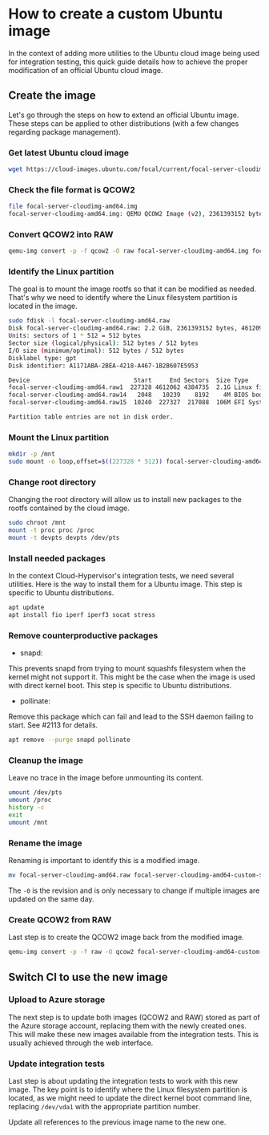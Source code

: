 # How to create a custom Ubuntu image

In the context of adding more utilities to the Ubuntu cloud image being used
for integration testing, this quick guide details how to achieve the proper
modification of an official Ubuntu cloud image.

## Create the image

Let's go through the steps on how to extend an official Ubuntu image. These
steps can be applied to other distributions (with a few changes regarding
package management).

### Get latest Ubuntu cloud image

```bash
wget https://cloud-images.ubuntu.com/focal/current/focal-server-cloudimg-amd64.img
```

### Check the file format is QCOW2

```bash
file focal-server-cloudimg-amd64.img
focal-server-cloudimg-amd64.img: QEMU QCOW2 Image (v2), 2361393152 bytes
```

### Convert QCOW2 into RAW

```bash
qemu-img convert -p -f qcow2 -O raw focal-server-cloudimg-amd64.img focal-server-cloudimg-amd64.raw
```

### Identify the Linux partition

The goal is to mount the image rootfs so that it can be modified as needed.
That's why we need to identify where the Linux filesystem partition is located
in the image.

```bash
sudo fdisk -l focal-server-cloudimg-amd64.raw
Disk focal-server-cloudimg-amd64.raw: 2.2 GiB, 2361393152 bytes, 4612096 sectors
Units: sectors of 1 * 512 = 512 bytes
Sector size (logical/physical): 512 bytes / 512 bytes
I/O size (minimum/optimal): 512 bytes / 512 bytes
Disklabel type: gpt
Disk identifier: A1171ABA-2BEA-4218-A467-1B2B607E5953

Device                             Start     End Sectors  Size Type
focal-server-cloudimg-amd64.raw1  227328 4612062 4384735  2.1G Linux filesystem
focal-server-cloudimg-amd64.raw14   2048   10239    8192    4M BIOS boot
focal-server-cloudimg-amd64.raw15  10240  227327  217088  106M EFI System

Partition table entries are not in disk order.
```

### Mount the Linux partition

```bash
mkdir -p /mnt
sudo mount -o loop,offset=$((227328 * 512)) focal-server-cloudimg-amd64.raw /mnt
```

### Change root directory

Changing the root directory will allow us to install new packages to the rootfs
contained by the cloud image.

```bash
sudo chroot /mnt
mount -t proc proc /proc
mount -t devpts devpts /dev/pts
```

### Install needed packages

In the context Cloud-Hypervisor's integration tests, we need several utilities.
Here is the way to install them for a Ubuntu image. This step is specific to
Ubuntu distributions.

```bash
apt update
apt install fio iperf iperf3 socat stress
```

### Remove counterproductive packages

* snapd:

This prevents snapd from trying to mount squashfs filesystem when the kernel
might not support it. This might be the case when the image is used with direct
kernel boot. This step is specific to Ubuntu distributions.

* pollinate:

Remove this package which can fail and lead to the SSH daemon failing to start.
See #2113 for details.

```bash
apt remove --purge snapd pollinate
```


### Cleanup the image

Leave no trace in the image before unmounting its content.

```bash
umount /dev/pts
umount /proc
history -c
exit
umount /mnt
```

### Rename the image

Renaming is important to identify this is a modified image.

```bash
mv focal-server-cloudimg-amd64.raw focal-server-cloudimg-amd64-custom-$(date "+%Y%m%d")-0.raw
```

The `-0` is the revision and is only necessary to change if multiple images are
updated on the same day.

### Create QCOW2 from RAW

Last step is to create the QCOW2 image back from the modified image.

```bash
qemu-img convert -p -f raw -O qcow2 focal-server-cloudimg-amd64-custom-$(date "+%Y%m%d")-0.raw focal-server-cloudimg-amd64-custom-$(date "+%Y%m%d")-0.qcow2
```

## Switch CI to use the new image

### Upload to Azure storage

The next step is to update both images (QCOW2 and RAW) stored as part of the
Azure storage account, replacing them with the newly created ones. This will
make these new images available from the integration tests. This is usually
achieved through the web interface.

### Update integration tests

Last step is about updating the integration tests to work with this new image.
The key point is to identify where the Linux filesystem partition is located,
as we might need to update the direct kernel boot command line, replacing
`/dev/vda1` with the appropriate partition number.

Update all references to the previous image name to the new one.
